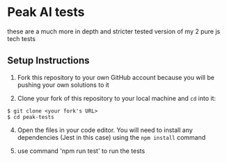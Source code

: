 # Peak AI tests

these are a much more in depth and stricter tested version of my
2 pure js tech tests

## Setup Instructions

1. Fork this repository to your own GitHub account because you will be pushing your own solutions to it

2. Clone your fork of this repository to your local machine and `cd` into it:

```
$ git clone <your fork's URL>
$ cd peak-tests
```

4. Open the files in your code editor. You will need to install any dependencies (Jest in this case) using the `npm install` command

5. use command 'npm run test' to run the tests
